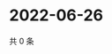 # 2022-06-26

共 0 条

<!-- BEGIN WEIBO -->
<!-- 最后更新时间 Sun Jun 26 2022 15:00:50 GMT+0800 (China Standard Time) -->

<!-- END WEIBO -->
